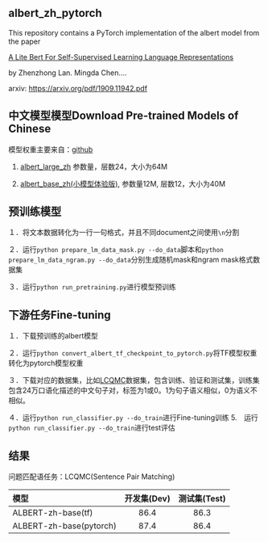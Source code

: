 ## albert_zh_pytorch

This repository contains a PyTorch implementation of the albert model from the paper 

[A Lite Bert For Self-Supervised Learning Language Representations](https://arxiv.org/pdf/1909.11942.pdf)

by Zhenzhong Lan. Mingda Chen....

arxiv: https://arxiv.org/pdf/1909.11942.pdf

## 中文模型模型Download Pre-trained Models of Chinese

模型权重主要来自：[github](https://github.com/brightmart/albert_zh)

1. [albert_large_zh](https://storage.googleapis.com/albert_zh/albert_large_zh.zip) 参数量，层数24，大小为64M

2. [albert_base_zh(小模型体验版)](https://storage.googleapis.com/albert_zh/albert_base_zh.zip), 参数量12M, 层数12，大小为40M

## 预训练模型

１．将文本数据转化为一行一句格式，并且不同document之间使用`\n`分割

２．运行`python prepare_lm_data_mask.py --do_data`脚本和`python prepare_lm_data_ngram.py --do_data`分别生成随机mask和ngram mask格式数据集

３．运行`python run_pretraining.py`进行模型预训练

## 下游任务Fine-tuning

１．下载预训练的albert模型

２．运行`python convert_albert_tf_checkpoint_to_pytorch.py`将TF模型权重转化为pytorch模型权重

３．下载对应的数据集，比如[LCQMC](https://drive.google.com/open?id=1HXYMqsXjmA5uIfu_SFqP7r_vZZG-m_H0)数据集，包含训练、验证和测试集，训练集包含24万口语化描述的中文句子对，标签为1或0。1为句子语义相似，0为语义不相似。

４．运行`python run_classifier.py --do_train`进行Fine-tuning训练
5.　运行`python run_classifier.py --do_train`进行test评估

## 结果

问题匹配语任务：LCQMC(Sentence Pair Matching)


| 模型 | 开发集(Dev) | 测试集(Test) |
| :------- | :---------: | :---------: |
| ALBERT-zh-base(tf) | 86.4 | 86.3 |
| ALBERT-zh-base(pytorch) | 87.4 | 86.4 |




